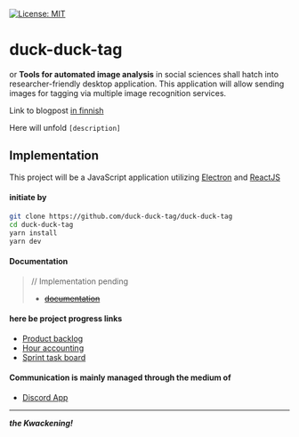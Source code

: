 [![License: MIT](https://img.shields.io/badge/License-MIT-yellow.svg)](https://opensource.org/licenses/MIT)

# duck-duck-tag
or **__Tools for automated image analysis__** in social sciences shall hatch into researcher-friendly desktop application. This application will allow sending images for tagging via multiple image recognition services.

Link to blogpost  [in finnish](https://rajapinta.co/2020/02/24/onko-maailma-erilainen-riippuen-siita-kenen-tekoaly-sita-katselee/)

Here will unfold `[description]`

## Implementation
This project will be a JavaScript application utilizing [Electron](https://www.electronjs.org/) and [ReactJS](https://reactjs.org/)

#### initiate by

```bash
git clone https://github.com/duck-duck-tag/duck-duck-tag
cd duck-duck-tag
yarn install
yarn dev
```

#### Documentation
> // Implementation pending
>* [~~documentation~~](./documentation/)

#### here be project progress links

* [Product backlog](https://docs.google.com/spreadsheets/d/1ypMfZBOHwcXqzx_ehelTg8syBYQba85UtAmK6r7JvH8/edit?usp=sharing)
* [Hour accounting](https://docs.google.com/spreadsheets/d/1ypMfZBOHwcXqzx_ehelTg8syBYQba85UtAmK6r7JvH8/edit#gid=1685552279)
* [Sprint task board](https://github.com/duck-duck-tag/duck-duck-tag/projects)

#### Communication is mainly managed through the medium of
* [Discord App](https://discord.com/)

___
**_the Kwackening!_**
